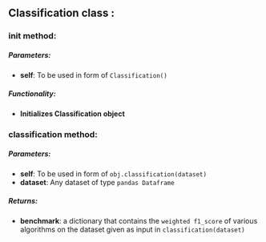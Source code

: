 ## Classification class :
### __init__ method:
##### Parameters:
* **self**: To be used in form of `Classification()`
##### Functionality:
* **Initializes Classification object** 
### classification method:
##### Parameters:
* **self**: To be used in form of `obj.classification(dataset)`
* **dataset**: Any dataset of type `pandas Dataframe`
##### Returns:
* **benchmark**: a dictionary that contains the `weighted f1_score` of various algorithms on the dataset given as input in `classification(dataset)`  